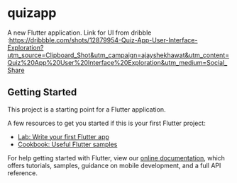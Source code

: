 # quizapp

A new Flutter application.
Link for UI from dribble :https://dribbble.com/shots/12879954-Quiz-App-User-Interface-Exploration?utm_source=Clipboard_Shot&utm_campaign=ajayshekhawat&utm_content=Quiz%20App%20User%20Interface%20Exploration&utm_medium=Social_Share

## Getting Started

This project is a starting point for a Flutter application.

A few resources to get you started if this is your first Flutter project:

- [Lab: Write your first Flutter app](https://flutter.dev/docs/get-started/codelab)
- [Cookbook: Useful Flutter samples](https://flutter.dev/docs/cookbook)

For help getting started with Flutter, view our
[online documentation](https://flutter.dev/docs), which offers tutorials,
samples, guidance on mobile development, and a full API reference.
